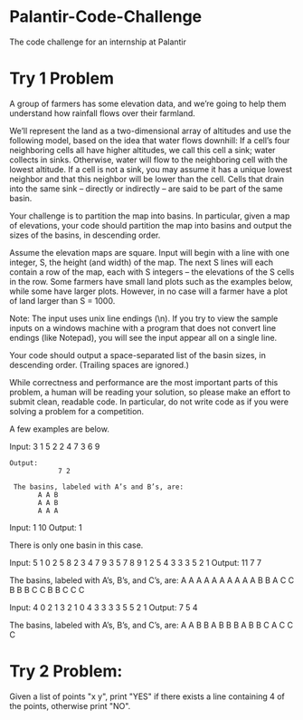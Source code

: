 Palantir-Code-Challenge
=======================

The code challenge for an internship at Palantir

# Try 1 Problem

A group of farmers has some elevation data, and we’re going to help them understand how rainfall flows over their farmland.

We’ll represent the land as a two-dimensional array of altitudes and use the following model, based on the idea that water flows downhill:
If a cell’s four neighboring cells all have higher altitudes, we call this cell a sink; water collects in sinks.
Otherwise, water will flow to the neighboring cell with the lowest altitude. If a cell is not a sink, you may assume it has a unique lowest neighbor and that this neighbor will be lower than the cell.
Cells that drain into the same sink – directly or indirectly – are said to be part of the same basin.

Your challenge is to partition the map into basins. In particular, given a map of elevations, your code should partition the map into basins and output the sizes of the basins, in descending order.

Assume the elevation maps are square. Input will begin with a line with one integer, S, the height (and width) of the map. The next S lines will each contain a row of the map, each with S integers – the elevations of the S cells in the row. Some farmers have small land plots such as the examples below, while some have larger plots. However, in no case will a farmer have a plot of land larger than S = 1000.

Note: The input uses unix line endings (\n). If you try to view the sample inputs on a windows machine with a program that does not convert line endings (like Notepad), you will see the input appear all on a single line.

Your code should output a space-separated list of the basin sizes, in descending order. (Trailing spaces are ignored.)

While correctness and performance are the most important parts of this problem, a human will be reading your solution, so please make an effort to submit clean, readable code. In particular, do not write code as if you were solving a problem for a competition.

A few examples are below.

Input:
           3
           1 5 2
           2 4 7
           3 6 9

    Output:
                7 2

     The basins, labeled with A’s and B’s, are:
           A A B
           A A B
           A A A

Input:
           1
           10
  Output:
           1

 There is only one basin in this case.

Input:
           5
           1 0 2 5 8
           2 3 4 7 9
           3 5 7 8 9
           1 2 5 4 3
           3 3 5 2 1
Output:
           11 7 7

The basins, labeled with A’s, B’s, and C’s, are:
           A A A A A
           A A A A A
           B B A C C
           B B B C C
           B B C C C

Input:
           4
           0 2 1 3
           2 1 0 4
           3 3 3 3
           5 5 2 1
Output:
           7 5 4

The basins, labeled with A’s, B’s, and C’s, are:
           A A B B
           A B B B
           A B B C
           A C C C 
           
# Try 2 Problem: 

Given a list of points "x y", print "YES" if there exists a line containing 4 of the points, otherwise print "NO".

